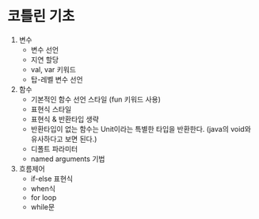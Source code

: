 # 코틀린 기초

1. 변수
   - 변수 선언
   - 지연 할당
   - val, var 키워드
   - 탑-레벨 변수 선언
2. 함수
   - 기본적인 함수 선언 스타일 (fun 키워드 사용)
   - 표현식 스타일
   - 표현식 & 반환타입 생략
   - 반환타입이 없는 함수는 Unit이라는 특별한 타입을 반환한다. (java의 void와 유사하다고 보면 된다.)
   - 디폴트 파라미터
   - named arguments 기법
3. 흐름제어
   - if-else 표현식
   - when식
   - for loop
   - while문